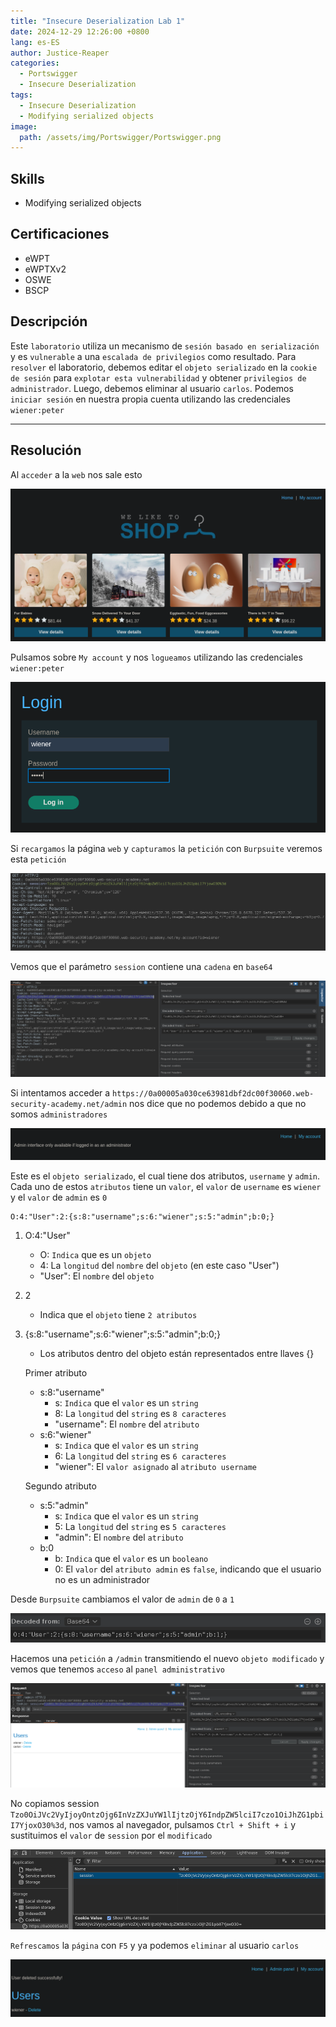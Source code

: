 ```yaml
---
title: "Insecure Deserialization Lab 1"
date: 2024-12-29 12:26:00 +0800
lang: es-ES
author: Justice-Reaper
categories:
  - Portswigger
  - Insecure Deserialization
tags:
  - Insecure Deserialization
  - Modifying serialized objects
image:
  path: /assets/img/Portswigger/Portswigger.png
---
```


## Skills

- Modifying serialized objects

## Certificaciones

- eWPT
- eWPTXv2
- OSWE
- BSCP
  
## Descripción

Este `laboratorio` utiliza un mecanismo de `sesión basado en serialización` y es `vulnerable` a una `escalada de privilegios` como resultado. Para `resolver` el laboratorio, debemos editar el `objeto serializado` en la `cookie de sesión` para `explotar esta vulnerabilidad` y obtener `privilegios de administrador`. Luego, debemos eliminar al usuario `carlos`. Podemos `iniciar sesión` en nuestra propia cuenta utilizando las credenciales `wiener:peter`

---

## Resolución

Al `acceder` a la `web` nos sale esto

![](/assets/img/Insecure-Deserialization-Lab-1/image_1.png)

Pulsamos sobre `My account` y nos `logueamos` utilizando las credenciales `wiener:peter`

![](/assets/img/Insecure-Deserialization-Lab-1/image_2.png)

Si `recargamos` la página `web` y `capturamos` la `petición` con `Burpsuite` veremos esta `petición`

![](/assets/img/Insecure-Deserialization-Lab-1/image_3.png)

Vemos que el parámetro `session` contiene una `cadena` en `base64`

![](/assets/img/Insecure-Deserialization-Lab-1/image_4.png)

Si intentamos acceder a `https://0a00005a030ce63981dbf2dc00f30060.web-security-academy.net/admin` nos dice que no podemos debido a que no somos `administradores`

![](/assets/img/Insecure-Deserialization-Lab-1/image_5.png)

Este es el `objeto serializado`, el cual tiene dos atributos, `username` y `admin`. Cada uno de estos `atributos` tiene un `valor`, el `valor` de `username` es `wiener` y el `valor` de `admin` es `0`

```
O:4:"User":2:{s:8:"username";s:6:"wiener";s:5:"admin";b:0;}
```

1. O:4:"User"
   - O: `Indica` que es un `objeto`
   - 4: La `longitud` del `nombre` del `objeto` (en este caso "User")
   - "User": El `nombre` del `objeto`

2. 2
   - Indica que el `objeto` tiene `2 atributos`

3. {s:8:"username";s:6:"wiener";s:5:"admin";b:0;}
   - Los atributos dentro del objeto están representados entre llaves {}

   Primer atributo
   - s:8:"username"
     - s: `Indica` que el `valor` es un `string`
     - 8: La `longitud` del `string` es `8 caracteres`
     - "username": El `nombre` del `atributo`
   - s:6:"wiener"
     - s: `Indica` que el `valor` es un `string`
     - 6: La `longitud` del `string` es `6 caracteres`
     - "wiener": El `valor asignado` al `atributo username`

   Segundo atributo
   - s:5:"admin"
     - s: `Indica` que el `valor` es un `string`
     - 5: La `longitud` del `string` es `5 caracteres`
     - "admin": El `nombre` del `atributo`
   - b:0
     - b: `Indica` que el `valor` es un `booleano`
     - 0: El `valor` del `atributo admin` es `false`, indicando que el usuario no es un administrador

Desde `Burpsuite` cambiamos el valor de `admin` de `0` a `1`

![](/assets/img/Insecure-Deserialization-Lab-1/image_6.png)

Hacemos una `petición` a `/admin` transmitiendo el nuevo `objeto modificado` y vemos que tenemos `acceso` al `panel administrativo`

![](/assets/img/Insecure-Deserialization-Lab-1/image_7.png)

No copiamos session `Tzo0OiJVc2VyIjoyOntzOjg6InVzZXJuYW1lIjtzOjY6IndpZW5lciI7czo1OiJhZG1pbiI7YjoxO30%3d`, nos vamos al navegador, pulsamos `Ctrl + Shift + i` y sustituimos el `valor` de `session` por el `modificado`

![](/assets/img/Insecure-Deserialization-Lab-1/image_8.png)

`Refrescamos` la `página` con `F5` y ya podemos `eliminar` al usuario `carlos`

![](/assets/img/Insecure-Deserialization-Lab-1/image_9.png)
